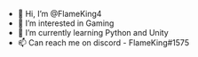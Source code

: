- 👋 Hi, I’m @FlameKing4
- 👀 I’m interested in Gaming 
- 🌱 I’m currently learning Python and Unity
- 📫 Can reach me on discord - FlameKing#1575

<!---
FlameKing4/FlameKing4 is a ✨ special ✨ repository because its `README.md` (this file) appears on your GitHub profile.
You can click the Preview link to take a look at your changes.
--->
